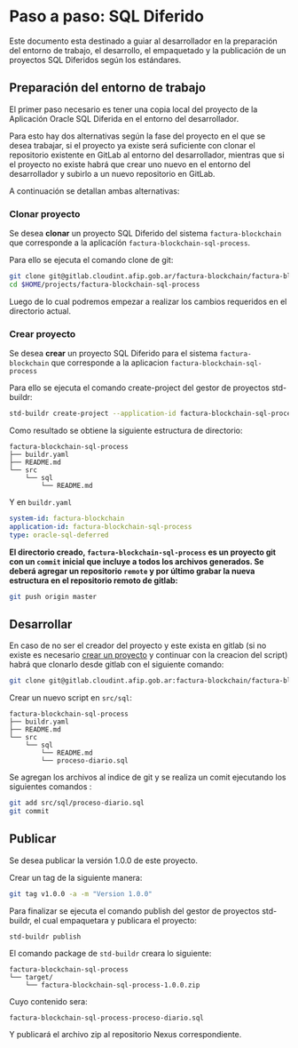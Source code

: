 # Paso a paso: SQL Diferido

Este documento esta destinado a guiar al desarrollador en la preparación del entorno de trabajo, el desarrollo, el empaquetado y la publicación de un proyectos SQL Diferidos según los estándares.

## Preparación del entorno de trabajo

El primer paso necesario es tener una copia local del proyecto de la Aplicación Oracle SQL Diferida en el entorno del desarrollador.

Para esto hay dos alternativas según la fase del proyecto en el que se desea trabajar, si el proyecto ya existe será suficiente con clonar el repositorio existente en GitLab al entorno del desarrollador, mientras que si el proyecto no existe habrá que crear uno nuevo en el entorno del desarrollador y subirlo a un nuevo repositorio en GitLab.

A continuación se detallan ambas alternativas:

### Clonar proyecto

Se desea **clonar** un proyecto SQL Diferido del sistema `factura-blockchain` que corresponde a la aplicacíón  `factura-blockchain-sql-process`.

Para ello se ejecuta el comando clone de git:

```bash
git clone git@gitlab.cloudint.afip.gob.ar/factura-blockchain/factura-blockchain-sql-process.git $HOME/projects/factura-blockchain-sql-process
cd $HOME/projects/factura-blockchain-sql-process
```

Luego de lo cual podremos empezar a realizar los cambios requeridos en el directorio actual.

### Crear proyecto

Se desea **crear** un proyecto SQL Diferido para el sistema `factura-blockchain` que corresponde a la aplicacion `factura-blockchain-sql-process`

Para ello se ejecuta el comando create-project del gestor de proyectos std-buildr:

```bash
std-buildr create-project --application-id factura-blockchain-sql-process  --system-id factura-blockchain --type oracle-sql-deferred
```

Como resultado se obtiene la siguiente estructura de directorio:

```tree
factura-blockchain-sql-process
├── buildr.yaml
├── README.md
└── src
    └── sql
        └── README.md
```

Y en `buildr.yaml`

```yaml
system-id: factura-blockchain
application-id: factura-blockchain-sql-process
type: oracle-sql-deferred
```

**El directorio creado, `factura-blockchain-sql-process` es un proyecto git con un `commit` inicial que incluye a todos los archivos generados.  Se deberá agregar un repositorio `remote` y por último grabar la nueva estructura en el repositorio remoto de gitlab:**

```bash
git push origin master
```

## Desarrollar

En caso de no ser el creador del proyecto y este exista en gitlab (si no existe es necesario [crear un proyecto](#Crear-proyecto) y continuar con la creacion del script) habrá que clonarlo desde gitlab con el siguiente comando:

```bash
git clone git@gitlab.cloudint.afip.gob.ar:factura-blockchain/factura-blockchain-sql-process.git
```

Crear un nuevo script en `src/sql`:

```tree
factura-blockchain-sql-process
├── buildr.yaml
├── README.md
└── src
    └── sql
        └── README.md
        └── proceso-diario.sql
```

Se agregan los archivos al indice de git y se realiza un comit ejecutando los siguientes comandos :

```bash
git add src/sql/proceso-diario.sql
git commit
```

## Publicar

Se desea publicar la versión 1.0.0 de este proyecto.

Crear un tag de la siguiente manera:

```bash
git tag v1.0.0 -a -m "Version 1.0.0"
```

Para finalizar se ejecuta el comando publish del gestor de proyectos std-buildr, el cual empaquetara y publicara el proyecto:

```bash
std-buildr publish
```

El comando package de `std-buildr` creara lo siguiente:

```tree
factura-blockchain-sql-process
└── target/
    └── factura-blockchain-sql-process-1.0.0.zip
```

Cuyo contenido sera:

```tree
factura-blockchain-sql-process-proceso-diario.sql
```

Y publicará el archivo zip al repositorio Nexus correspondiente.